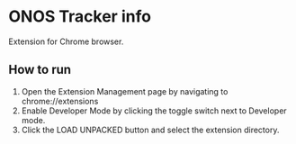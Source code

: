 # ONOS Tracker info 

Extension for Chrome browser.

## How to run

1. Open the Extension Management page by navigating to chrome://extensions
2. Enable Developer Mode by clicking the toggle switch next to Developer mode.
3. Click the LOAD UNPACKED button and select the extension directory.



